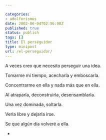 ```yaml
---

categories:
- adolforismos
date: 2002-06-04T02:56:00Z
published: true
status: publish
tags: []
title: El perseguidor
type: minipost
url: /el-perseguidor/
---
```


A veces creo que necesito perseguir una idea.

Tomarme mi tiempo, acecharla y emboscarla.

Concentrarme en ella y nada más que en ella.

Al atraparla, deconstruirla, desensamblarla.

Una vez dominada, soltarla.

Verla libre y dejarla irse. 

Se que algún día volveré a ella.

*
